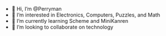- 👋 Hi, I’m @Perryman
- 👀 I’m interested in Electronics, Computers, Puzzles, and Math
- 🌱 I’m currently learning Scheme and MiniKanren
- 💞️ I’m looking to collaborate on technology

<!---
Perryman/Perryman is a ✨ special ✨ repository because its `README.md` (this file) appears on your GitHub profile.
You can click the Preview link to take a look at your changes.
--->
